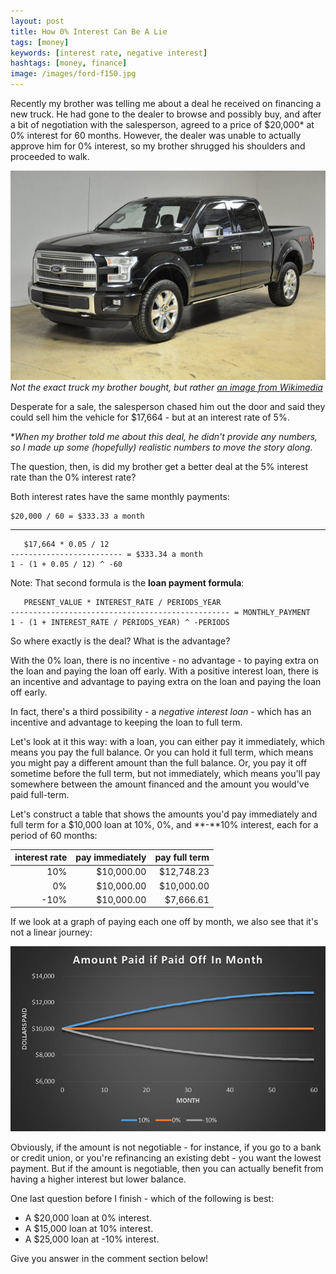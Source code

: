 ```yaml
---
layout: post
title: How 0% Interest Can Be A Lie
tags: [money]
keywords: [interest rate, negative interest]
hashtags: [money, finance]
image: /images/ford-f150.jpg
---
```


Recently my brother was telling me about a deal he received on financing a new truck. He had gone to the dealer to browse and possibly buy, and after a bit of negotiation with the salesperson, agreed to a price of $20,000* at 0% interest for 60 months. However, the dealer was unable to actually approve him for 0% interest, so my brother shrugged his shoulders and proceeded to walk.

![A Ford F150](/images/ford-f150.jpg)
*Not the exact truck my brother bought, but rather [an image from Wikimedia](https://commons.wikimedia.org/wiki/File:Ford-f150-2015-fx4-por-jesus.jpg)*

Desperate for a sale, the salesperson chased him out the door and said they could sell him the vehicle for  $17,664 - but at an interest rate of 5%.

**When my brother told me about this deal, he didn't provide any numbers, so I made up some (hopefully) realistic numbers to move the story along.*

The question, then, is did my brother get a better deal at the 5% interest rate than the 0% interest rate?

Both interest rates have the same monthly payments:

    $20,000 / 60 = $333.33 a month

---

       $17,664 * 0.05 / 12
    ------------------------- = $333.34 a month
    1 - (1 + 0.05 / 12) ^ -60

Note: That second formula is the **loan payment formula**:

       PRESENT_VALUE * INTEREST_RATE / PERIODS_YEAR
    ------------------------------------------------- = MONTHLY_PAYMENT
    1 - (1 + INTEREST_RATE / PERIODS_YEAR) ^ -PERIODS

So where exactly is the deal? What is the advantage?

With the 0% loan, there is no incentive - no advantage - to paying extra on the loan and paying the loan off early. With a positive interest loan, there is an incentive and advantage to paying extra on the loan and paying the loan off early.

In fact, there's a third possibility - a *negative interest loan* - which has an incentive and advantage to keeping the loan to full term.

Let's look at it this way: with a loan, you can either pay it immediately, which means you pay the full balance. Or you can hold it full term, which means you might pay a different amount than the full balance. Or, you pay it off sometime before the full term, but not immediately, which means you'll pay somewhere between the amount financed and the amount you would've paid full-term.

Let's construct a table that shows the amounts you'd pay immediately and full term for a $10,000 loan at 10%, 0%, and **-**10% interest, each for a period of 60 months:

interest rate | pay immediately | pay full term
---: | ---: | ---:
10% | $10,000.00  | $12,748.23 
0% | $10,000.00  | $10,000.00 
-10% | $10,000.00  | $7,666.61 

If we look at a graph of paying each one off by month, we also see that it's not a linear journey:

![Paid off graph.](/images/paid-off-graph.png)

Obviously, if the amount is not negotiable - for instance, if you go to a bank or credit union, or you're refinancing an existing debt - you want the lowest payment. But if the amount is negotiable, then you can actually benefit from having a higher interest but lower balance.

One last question before I finish - which of the following is best:

* A $20,000 loan at 0% interest.
* A $15,000 loan at 10% interest.
* A $25,000 loan at -10% interest.

Give you answer in the comment section below!
